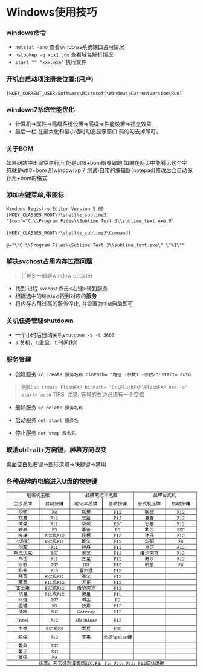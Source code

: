 Windows使用技巧
==============

### windows命令

* `netstat -ano` 查看windows系统端口占用情况
* `nslookup -q xcx1.com` 查看域名解析情况
* `start "" "xxx.exe"` 执行文件

### 开机自启动项注册表位置:(用户)

`[HKEY_CURRENT_USER\Software\Microsoft\Windows\CurrentVersion\Run]`

### windown7系统性能优化

* 计算机=>属性=>高级系统设置=>高级=>性能设置=>视觉效果  
* 最后一栏 在最大化和最小话时动态显示窗口 前的勾去掉即可。

### 关于BOM

如果网站中出现空白行,可能是utf8+bom所导致的
如果在网页中能看见这个字符&#65279;就是utf8+bom
用window(xp 7 测试)自带的编辑器(notepad)修改后会自动保存为+bom的格式

### 添加右键菜单,带图标

````
Windows Registry Editor Version 5.00  
[HKEY_CLASSES_ROOT\*\shell\z_sublime3]  
"Icon"="C:\\Program Files\\Sublime Text 3\\sublime_text.exe,0"  
  
[HKEY_CLASSES_ROOT\*\shell\z_sublime3\Command]

@="\"C:\\Program Files\\Sublime Text 3\\sublime_text.exe\" \"%1\""
````

### 解决svchost占用内存过高问题

> (TIPS:一般是window update)

* 找到 进程 `svchost`点击<右键>转到服务
* 根据选中的`服务描述`找到对应的**服务**
* 将内存占用过高的服务停止, 并设置为`手动`启动即可


### 关机任务管理shutdown

* 一个小时后自动关机`shutdown -s -t 3600`
* s:关机，r:重启，t:时间(秒)


### 服务管理

* 创建服务
`sc create 服务名称 binPath= "路径 -参数1 -参数2" start= auto`

> 例如:`sc create FlashFXP binPath= "D:\FlashFXP\FlashFXP.exe -a" start= auto`
> TIPS: 注意: 等号的右边必须有一个空格

* 删除服务
`sc delete 服务名称`

* 启动服务
`net start 服务名`

* 停止服务
`net stop 服务名`

### 取消ctrl+alt+方向键，屏幕方向改变

桌面空白处右键->图形选项->快捷键->禁用


### 各种品牌的电脑进入U盘的快捷键

![](../../images/computer-skill-1.jpg)
